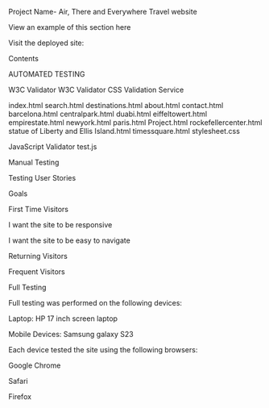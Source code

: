 Project Name- Air, There and Everywhere Travel website

View an example of this section  here

Visit the deployed site:


Contents

AUTOMATED TESTING

W3C Validator
W3C Validator CSS Validation Service

index.html
search.html
destinations.html
about.html
contact.html
barcelona.html
centralpark.html
duabi.html
eiffeltowert.html
empirestate.html
newyork.html
paris.html
Project.html
rockefellercenter.html
statue of Liberty and Ellis Island.html
timessquare.html
stylesheet.css


JavaScript Validator
test.js


Manual Testing

Testing User Stories

Goals

First Time Visitors

I want the site to be responsive

I want the site to be easy to navigate


Returning Visitors

Frequent Visitors

Full Testing

Full testing was performed on the following devices:

Laptop:  HP 17 inch screen laptop

Mobile Devices:  Samsung galaxy S23

Each device tested the site using the following browsers:

Google Chrome

Safari

Firefox






